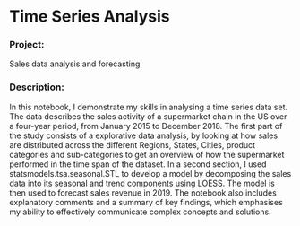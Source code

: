 # Time Series Analysis

### Project: 
Sales data analysis and forecasting

### Description: 
In this notebook, I demonstrate my skills in analysing a time series data set. The data describes the sales activity of a supermarket chain in the US over a four-year period, from January 2015 to December 2018. The first part of the study consists of a explorative data analysis, by looking at how sales are distributed across the different Regions, States, Cities, product categories and sub-categories to get an overview of how the supermarket performed in the time span of the dataset. In a second section, I used statsmodels.tsa.seasonal.STL to develop a model by decomposing the sales data into its seasonal and trend components using LOESS. The model is then used to forecast sales revenue in 2019. The notebook also includes explanatory comments and a summary of key findings, which emphasises my ability to effectively communicate complex concepts and solutions.
